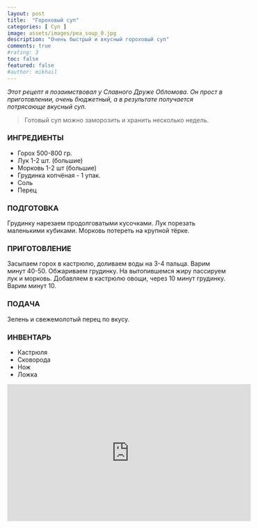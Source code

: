 ```yaml
---
layout: post
title:  "Гороховый суп"
categories: [ Суп ]
image: assets/images/pea_soup_0.jpg
description: "Очень быстрый и вкусный гороховый суп"
comments: true
#rating: 3
toc: false
featured: false
#author: mikhail
---
```

*Этот рецепт я позаимствовал у Славного Друже Обломова. Он прост в приготовлении, очень бюджетный, а в результате получается потрясающе вкусный суп.*

>Готовый суп можно заморозить и хранить несколько недель.

### ИНГРЕДИЕНТЫ
* Горох 500-800 гр.
* Лук 1-2 шт. (большие)
* Морковь 1-2 шт (большие)
* Грудинка копчёная - 1 упак.
* Соль
* Перец

### ПОДГОТОВКА
Грудинку нарезаем продолговатыми кусочками. Лук порезать маленькими кубиками. Морковь потереть на крупной тёрке.

### ПРИГОТОВЛЕНИЕ
Засыпаем горох в кастрюлю, доливаем воды на 3-4 пальца. Варим минут 40-50. Обжариваем грудинку. На вытопившемся жиру пассируем лук и морковь. Добавляем в кастрюлю овощи, через 10 минут грудинку. Варим минут 10.

### ПОДАЧА
Зелень и свежемолотый перец по вкусу.

### ИНВЕНТАРЬ
* Кастрюля
* Сковорода
* Нож
* Ложка

<iframe width="560" height="315" src="https://www.youtube.com/embed/v1dKaan3pew" frameborder="0" allow="accelerometer; autoplay; encrypted-media; gyroscope; picture-in-picture" allowfullscreen></iframe>